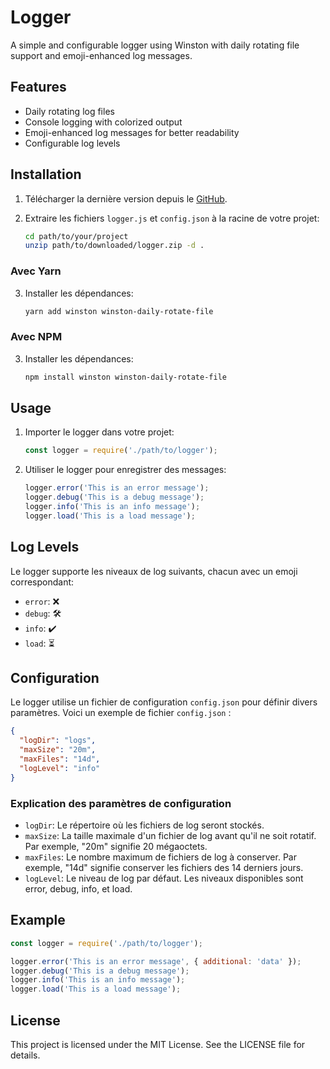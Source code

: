 # Logger

A simple and configurable logger using Winston with daily rotating file support and emoji-enhanced log messages.

## Features

- Daily rotating log files
- Console logging with colorized output
- Emoji-enhanced log messages for better readability
- Configurable log levels

## Installation

1. Télécharger la dernière version depuis le [GitHub](https://github.com/light2k4/logger/releases/latest).

2. Extraire les fichiers `logger.js` et `config.json` à la racine de votre projet:
    ```sh
    cd path/to/your/project
    unzip path/to/downloaded/logger.zip -d .
    ```

### Avec Yarn

3. Installer les dépendances:
    ```sh
    yarn add winston winston-daily-rotate-file
    ```

### Avec NPM

3. Installer les dépendances:
    ```sh
    npm install winston winston-daily-rotate-file
    ```

## Usage

1. Importer le logger dans votre projet:
    ```javascript
    const logger = require('./path/to/logger');
    ```

2. Utiliser le logger pour enregistrer des messages:
    ```javascript
    logger.error('This is an error message');
    logger.debug('This is a debug message');
    logger.info('This is an info message');
    logger.load('This is a load message');
    ```

## Log Levels

Le logger supporte les niveaux de log suivants, chacun avec un emoji correspondant:

- `error`: ❌
- `debug`: 🛠️
- `info`: ✔️
- `load`: ⏳

## Configuration

Le logger utilise un fichier de configuration `config.json` pour définir divers paramètres. Voici un exemple de fichier `config.json` :

```json
{
  "logDir": "logs",
  "maxSize": "20m",
  "maxFiles": "14d",
  "logLevel": "info"
}
```

### Explication des paramètres de configuration

- `logDir`: Le répertoire où les fichiers de log seront stockés.
- `maxSize`: La taille maximale d'un fichier de log avant qu'il ne soit rotatif. Par exemple, "20m" signifie 20 mégaoctets.
- `maxFiles`: Le nombre maximum de fichiers de log à conserver. Par exemple, "14d" signifie conserver les fichiers des 14 derniers jours.
- `logLevel`: Le niveau de log par défaut. Les niveaux disponibles sont error, debug, info, et load.

## Example

```javascript
const logger = require('./path/to/logger');

logger.error('This is an error message', { additional: 'data' });
logger.debug('This is a debug message');
logger.info('This is an info message');
logger.load('This is a load message');
```

## License
This project is licensed under the MIT License. See the LICENSE file for details.

